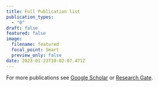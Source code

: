 ```yaml
---
title: Full Publication list
publication_types:
  - "0"
draft: false
featured: false
image:
  filename: featured
  focal_point: Smart
  preview_only: false
date: 2023-01-23T10:02:07.471Z
---
```

For more publications see [Google Scholar](https://scholar.google.com/citations?hl=en&user=S0laek4AAAAJ&view_op=list_works&sortby=pubdate) or [Research Gate](https://www.researchgate.net/profile/Henrike-Heyne).